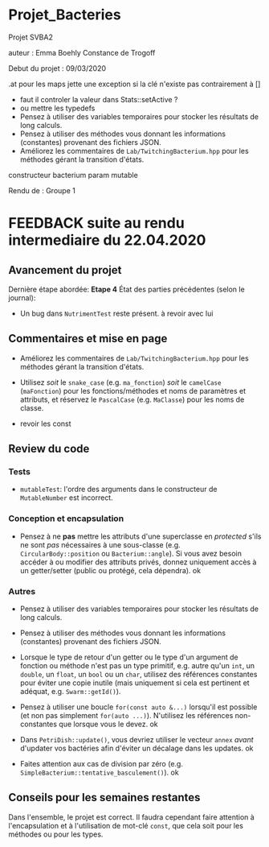 # Projet_Bacteries
Projet SVBA2

auteur : Emma Boehly Constance de Trogoff

Debut du projet : 09/03/2020

.at pour les maps jette une exception si la clé n'existe pas contrairement à []
- faut il controler la valeur dans Stats::setActive ?
- ou mettre les typedefs
- Pensez à utiliser des variables temporaires pour stocker les résultats de long calculs.
- Pensez à utiliser des méthodes vous donnant les informations (constantes) provenant des fichiers JSON.
- Améliorez les commentaires de `Lab/TwitchingBacterium.hpp` pour les méthodes gérant la transition d'états.

constructeur bacterium param mutable

Rendu de : Groupe 1

# FEEDBACK suite au rendu intermediaire du 22.04.2020


## Avancement du projet

Dernière étape abordée: **Etape 4**
État des parties précédentes (selon le journal):
- Un bug dans `NutrimentTest` reste présent. à revoir avec lui

## Commentaires et mise en page

- Améliorez les commentaires de `Lab/TwitchingBacterium.hpp` pour les méthodes gérant la transition d'états.
- Utilisez *soit* le `snake_case` (e.g. `ma_fonction`) *soit* le `camelCase` (`maFonction`) pour les fonctions/méthodes
et noms de paramètres et attributs, et réservez le `PascalCase` (e.g. `MaClasse`) pour les noms de classe.

- revoir les const

## Review du code

### Tests
- `mutableTest`: l'ordre des arguments dans le constructeur de `MutableNumber` est incorrect.

### Conception et encapsulation
- Pensez à ne **pas** mettre les attributs d'une superclasse en *protected* s'ils ne sont *pas* nécessaires à une
sous-classe (e.g. `CircularBody::position` ou `Bacterium::angle`). Si vous avez besoin accéder à ou modifier des
attributs privés, donnez uniquement accès à un getter/setter (public ou protégé, cela dépendra).
ok

### Autres

- Pensez à utiliser des variables temporaires pour stocker les résultats de long calculs.
- Pensez à utiliser des méthodes vous donnant les informations (constantes) provenant des fichiers JSON.
- Lorsque le type de retour d'un getter ou le type d'un argument de fonction ou méthode n'est pas un type primitif,
e.g. autre qu'un `int`, un `double`, un `float`, un `bool` ou un `char`, utilisez des références constantes pour éviter
une copie inutile (mais uniquement si cela est pertinent et adéquat, e.g. `Swarm::getId()`).

- Pensez à utiliser une boucle `for(const auto &...)` lorsqu'il est possible (et non pas simplement `for(auto ...)`).
N'utilisez les références non-constantes que lorsque vous le devez. ok

- Dans `PetriDish::update()`, vous devriez utiliser le vecteur `annex` *avant* d'updater vos bactéries afin d'éviter un
décalage dans les updates. ok

- Faites attention aux cas de division par zéro (e.g. `SimpleBacterium::tentative_basculement()`). ok

## Conseils pour les semaines restantes

Dans l'ensemble, le projet est correct. Il faudra cependant faire attention à l'encapsulation et à l'utilisation de
mot-clé `const`, que cela soit pour les méthodes ou pour les types.
